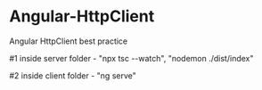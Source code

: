 # Angular-HttpClient
Angular HttpClient best practice

#1
inside server folder - "npx tsc --watch", "nodemon ./dist/index"

#2
inside client folder - "ng serve"
